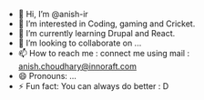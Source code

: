 - 👋 Hi, I’m @anish-ir
- 👀 I’m interested in Coding, gaming and Cricket.
- 🌱 I’m currently learning Drupal and React.
- 💞️ I’m looking to collaborate on ...
- 📫 How to reach me : connect me using mail : anish.choudhary@innoraft.com
- 😄 Pronouns: ...
- ⚡ Fun fact: You can always do better : D

<!---
anish-ir/anish-ir is a ✨ special ✨ repository because its `README.md` (this file) appears on your GitHub profile.
You can click the Preview link to take a look at your changes.
--->
